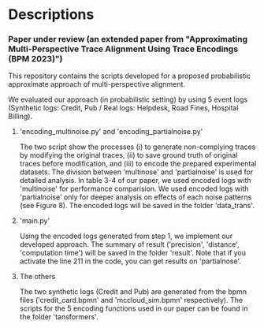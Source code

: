 # Descriptions

### Paper under review (an extended paper from "Approximating Multi-Perspective Trace Alignment Using Trace Encodings (BPM 2023)")

This repository contains the scripts developed for a proposed probabilistic approximate approach of multi-perspective alignment.

We evaluated our approach (in probabilistic setting) by using 5 event logs (Synthetic logs: Credit, Pub / Real logs: Helpdesk, Road Fines, Hospital Billing).

1. 'encoding_multinoise.py' and 'encoding_partialnoise.py'

    The two script show the processes (i) to generate non-complying traces by modifying the original traces, (ii) to save ground truth of original traces before modification, and (iii) to encode the prepared experimental datasets. The division between 'multinose' and 'partialnoise' is used for detailed analysis. In table 3-4 of our paper, we used encoded logs with 'multinoise' for performance comparision. We used encoded logs with 'partialnoise' only for deeper analysis on effects of each noise patterns (see Figure 8). The encoded logs will be saved in the folder 'data_trans'.

2. 'main.py'

    Using the encoded logs generated from step 1, we implement our developed approach. The summary of result ('precision', 'distance', 'computation time') will be saved in the folder 'result'. Note that if you activate the line 211 in the code, you can get results on 'partialnose'.

3. The others

    The two synthetic logs (Credit and Pub) are generated from the bpmn files ('credit_card.bpmn' and 'mccloud_sim.bpmn' respectively). The scripts for the 5 encoding functions used in our paper can be found in the folder 'tansformers'.
